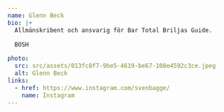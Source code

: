 ```yaml
---
name: Glenn Beck
bio: |+
  Allmänskribent och ansvarig för Bar Total Briljas Guide.

  BOSH

photo:
  src: src/assets/013fc8f7-9be5-4619-be67-108e4592c3ce.jpeg
  alt: Glenn Beck
links:
  - href: https://www.instagram.com/svenbagge/
    name: Instagram
---
```

